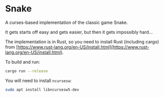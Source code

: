 # Snake

A curses-based implementation of the classic game Snake.

It gets starts off easy and gets easier, but then it gets impossibly hard...

The implementation is in Rust, so you need to install Rust (including cargo) from [https://www.rust-lang.org/en-US/install.html](https://www.rust-lang.org/en-US/install.html).

To build and run:

```bash
cargo run --release
```

You will need to install `ncursesw`:

```bash
sudo apt install libncursesw5-dev
```
